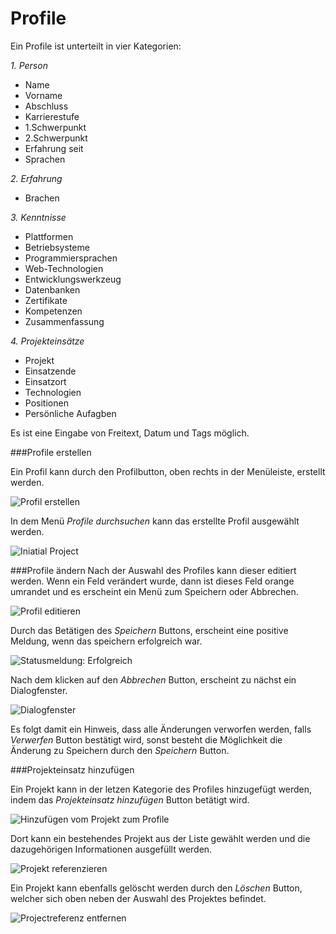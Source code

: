 Profile
====================
Ein Profile ist unterteilt in vier Kategorien:

*1. Person*
 
   * Name
   * Vorname
   * Abschluss
   * Karrierestufe
   * 1.Schwerpunkt 
   * 2.Schwerpunkt
   * Erfahrung seit
   * Sprachen

*2. Erfahrung*
   
   * Brachen 	
   
*3. Kenntnisse*
   
   * Plattformen
   * Betriebsysteme
   * Programmiersprachen
   * Web-Technologien
   * Entwicklungswerkzeug
   * Datenbanken
   * Zertifikate
   * Kompetenzen
   * Zusammenfassung 
   
*4. Projekteinsätze*
   
   * Projekt
   * Einsatzende
   * Einsatzort
   * Technologien
   * Positionen
   * Persönliche Aufagben 

Es ist eine Eingabe von Freitext, Datum und Tags möglich.

###Profile erstellen

Ein Profil kann durch den Profilbutton, oben rechts in der Menüleiste, erstellt werden.

![Profil erstellen](http://stash.maredit.net/projects/COM/repos/hireme/browse/src/usermanual/resources/profile/Profile-Button.png?raw)

In dem Menü *Profile durchsuchen* kann das erstellte Profil ausgewählt werden.

![Iniatial Project](http://stash.maredit.net/projects/COM/repos/hireme/browse/src/usermanual/resources/profile/Intitial-Profile.png?raw)

###Profile ändern
Nach der Auswahl des Profiles kann dieser editiert werden.
Wenn ein Feld verändert wurde, dann ist dieses Feld orange umrandet und es erscheint ein Menü zum Speichern oder Abbrechen.

![Profil editieren](http://stash.maredit.net/projects/COM/repos/hireme/browse/src/usermanual/resources/profile/Profile-Edit.png?raw)

Durch das Betätigen des *Speichern* Buttons, erscheint eine positive Meldung, wenn das speichern erfolgreich war.

![Statusmeldung: Erfolgreich](http://stash.maredit.net/projects/COM/repos/hireme/browse/src/usermanual/resources/profile/Success-Save.png?raw)

Nach dem klicken auf den *Abbrechen* Button, erscheint zu nächst ein Dialogfenster. 

![Dialogfenster](http://stash.maredit.net/projects/COM/repos/hireme/browse/src/usermanual/resources/profile/Dialog-Cancel.png?raw)

Es folgt damit ein Hinweis, dass alle Änderungen verworfen werden, falls *Verwerfen* Button bestätigt wird, sonst besteht die Möglichkeit die Änderung zu Speichern durch den *Speichern* Button.

###Projekteinsatz hinzufügen

Ein Projekt kann in der letzen Kategorie des Profiles hinzugefügt werden, indem das *Projekteinsatz hinzufügen* Button betätigt wird.

![Hinzufügen vom Projekt zum Profile](http://stash.maredit.net/projects/COM/repos/hireme/browse/src/usermanual/resources/profile/Projekt-Add.png?raw)

Dort kann ein bestehendes Projekt aus der Liste gewählt werden und die dazugehörigen Informationen ausgefüllt werden.

![Projekt referenzieren](http://stash.maredit.net/projects/COM/repos/hireme/browse/src/usermanual/resources/profile/Project-Choose.png?raw)

Ein Projekt kann ebenfalls gelöscht werden durch den *Löschen* Button, welcher sich oben neben der Auswahl des Projektes befindet.

![Projectreferenz entfernen](http://stash.maredit.net/projects/COM/repos/hireme/browse/src/usermanual/resources/profile/Project-Remove.png?raw)


